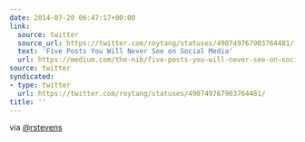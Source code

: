 ```yaml
---
date: 2014-07-20 06:47:17+00:00
link:
  source: twitter
  source_url: https://twitter.com/roytang/statuses/490749767903764481/
  text: 'Five Posts You Will Never See on Social Media'
  url: https://medium.com/the-nib/five-posts-you-will-never-see-on-social-media-d9f47dd21383
source: twitter
syndicated:
- type: twitter
  url: https://twitter.com/roytang/statuses/490749767903764481/
title: ''
---
```


via [@rstevens](https://twitter.com/rstevens/)